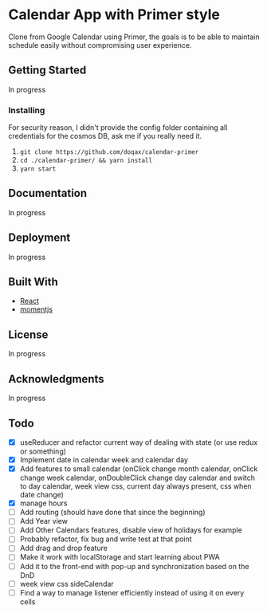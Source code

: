 # Calendar App with Primer style

Clone from Google Calendar using Primer, the goals is to be able to maintain schedule easily without compromising user experience.

## Getting Started

In progress

### Installing

For security reason, I didn't provide the config folder containing all credentials for the cosmos DB, ask me if you really need it.

1. `git clone https://github.com/doqax/calendar-primer`
2. `cd ./calendar-primer/ && yarn install`
3. `yarn start`

## Documentation

In progress

## Deployment

In progress

## Built With

- [React](*)
- [momentjs](*)

## License

In progress

## Acknowledgments

In progress

## Todo

- [X] useReducer and refactor current way of dealing with state (or use redux or something)
- [X] Implement date in calendar week and calendar day
- [X] Add features to small calendar (onClick change month calendar, onClick change week calendar, onDoubleClick change day calendar and switch to day calendar, week view css, current day always present, css when date change)
- [X] manage hours
- [ ] Add routing (should have done that since the beginning)
- [ ] Add Year view
- [ ] Add Other Calendars features, disable view of holidays for example
- [ ] Probably refactor, fix bug and write test at that point
- [ ] Add drag and drop feature
- [ ] Make it work with localStorage and start learning about PWA
- [ ] Add it to the front-end with pop-up and synchronization based on the DnD
- [ ] week view css sideCalendar
- [ ] Find a way to manage listener efficiently instead of using it on every cells
